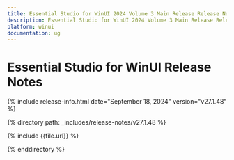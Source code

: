 ```yaml
---
title: Essential Studio for WinUI 2024 Volume 3 Main Release Release Notes  
description: Essential Studio for WinUI 2024 Volume 3 Main Release Release Notes  
platform: winui
documentation: ug
---
```


# Essential Studio for WinUI  Release Notes  

{% include release-info.html date="September 18, 2024"  version="v27.1.48" %}

{% directory path: _includes/release-notes/v27.1.48 %}

{% include {{file.url}} %}

{% enddirectory %}